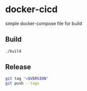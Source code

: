 # docker-cicd
simple docker-compose file for build

## Build
```bash
./build
```

## Release
```bash
git tag "v$VERSION"
git push --tags
```
